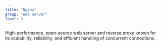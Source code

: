 ```yaml
---
title: "Nginx"
group: "Web server"
level: 3
---
```


High-performance, open-source web server and reverse proxy known for its scalability, reliability, and efficient handling of concurrent connections.